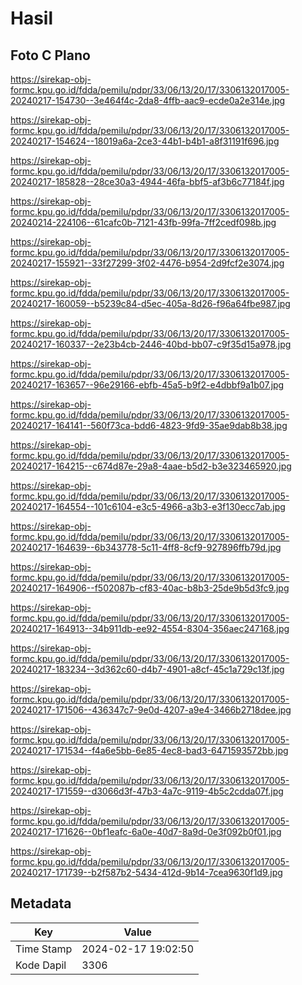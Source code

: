 # Hasil

## Foto C Plano

https://sirekap-obj-formc.kpu.go.id/fdda/pemilu/pdpr/33/06/13/20/17/3306132017005-20240217-154730--3e464f4c-2da8-4ffb-aac9-ecde0a2e314e.jpg

https://sirekap-obj-formc.kpu.go.id/fdda/pemilu/pdpr/33/06/13/20/17/3306132017005-20240217-154624--18019a6a-2ce3-44b1-b4b1-a8f31191f696.jpg

https://sirekap-obj-formc.kpu.go.id/fdda/pemilu/pdpr/33/06/13/20/17/3306132017005-20240217-185828--28ce30a3-4944-46fa-bbf5-af3b6c77184f.jpg

https://sirekap-obj-formc.kpu.go.id/fdda/pemilu/pdpr/33/06/13/20/17/3306132017005-20240214-224106--61cafc0b-7121-43fb-99fa-7ff2cedf098b.jpg

https://sirekap-obj-formc.kpu.go.id/fdda/pemilu/pdpr/33/06/13/20/17/3306132017005-20240217-155921--33f27299-3f02-4476-b954-2d9fcf2e3074.jpg

https://sirekap-obj-formc.kpu.go.id/fdda/pemilu/pdpr/33/06/13/20/17/3306132017005-20240217-160059--b5239c84-d5ec-405a-8d26-f96a64fbe987.jpg

https://sirekap-obj-formc.kpu.go.id/fdda/pemilu/pdpr/33/06/13/20/17/3306132017005-20240217-160337--2e23b4cb-2446-40bd-bb07-c9f35d15a978.jpg

https://sirekap-obj-formc.kpu.go.id/fdda/pemilu/pdpr/33/06/13/20/17/3306132017005-20240217-163657--96e29166-ebfb-45a5-b9f2-e4dbbf9a1b07.jpg

https://sirekap-obj-formc.kpu.go.id/fdda/pemilu/pdpr/33/06/13/20/17/3306132017005-20240217-164141--560f73ca-bdd6-4823-9fd9-35ae9dab8b38.jpg

https://sirekap-obj-formc.kpu.go.id/fdda/pemilu/pdpr/33/06/13/20/17/3306132017005-20240217-164215--c674d87e-29a8-4aae-b5d2-b3e323465920.jpg

https://sirekap-obj-formc.kpu.go.id/fdda/pemilu/pdpr/33/06/13/20/17/3306132017005-20240217-164554--101c6104-e3c5-4966-a3b3-e3f130ecc7ab.jpg

https://sirekap-obj-formc.kpu.go.id/fdda/pemilu/pdpr/33/06/13/20/17/3306132017005-20240217-164639--6b343778-5c11-4ff8-8cf9-927896ffb79d.jpg

https://sirekap-obj-formc.kpu.go.id/fdda/pemilu/pdpr/33/06/13/20/17/3306132017005-20240217-164906--f502087b-cf83-40ac-b8b3-25de9b5d3fc9.jpg

https://sirekap-obj-formc.kpu.go.id/fdda/pemilu/pdpr/33/06/13/20/17/3306132017005-20240217-164913--34b911db-ee92-4554-8304-356aec247168.jpg

https://sirekap-obj-formc.kpu.go.id/fdda/pemilu/pdpr/33/06/13/20/17/3306132017005-20240217-183234--3d362c60-d4b7-4901-a8cf-45c1a729c13f.jpg

https://sirekap-obj-formc.kpu.go.id/fdda/pemilu/pdpr/33/06/13/20/17/3306132017005-20240217-171506--436347c7-9e0d-4207-a9e4-3466b2718dee.jpg

https://sirekap-obj-formc.kpu.go.id/fdda/pemilu/pdpr/33/06/13/20/17/3306132017005-20240217-171534--f4a6e5bb-6e85-4ec8-bad3-6471593572bb.jpg

https://sirekap-obj-formc.kpu.go.id/fdda/pemilu/pdpr/33/06/13/20/17/3306132017005-20240217-171559--d3066d3f-47b3-4a7c-9119-4b5c2cdda07f.jpg

https://sirekap-obj-formc.kpu.go.id/fdda/pemilu/pdpr/33/06/13/20/17/3306132017005-20240217-171626--0bf1eafc-6a0e-40d7-8a9d-0e3f092b0f01.jpg

https://sirekap-obj-formc.kpu.go.id/fdda/pemilu/pdpr/33/06/13/20/17/3306132017005-20240217-171739--b2f587b2-5434-412d-9b14-7cea9630f1d9.jpg


## Metadata

| Key        | Value               |
| ---------- | ------------------- |
| Time Stamp | 2024-02-17 19:02:50 |
| Kode Dapil | 3306                |



